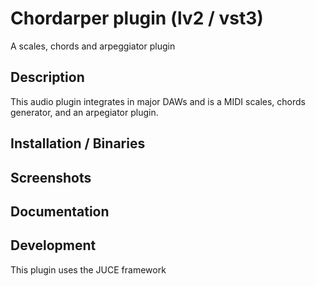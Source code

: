 # Chordarper plugin (lv2 / vst3)
A scales, chords and arpeggiator plugin

## Description

This audio plugin integrates in major DAWs and is a MIDI scales, chords generator, and an arpegiator plugin.

## Installation / Binaries

## Screenshots

## Documentation

## Development

This plugin uses the JUCE framework
